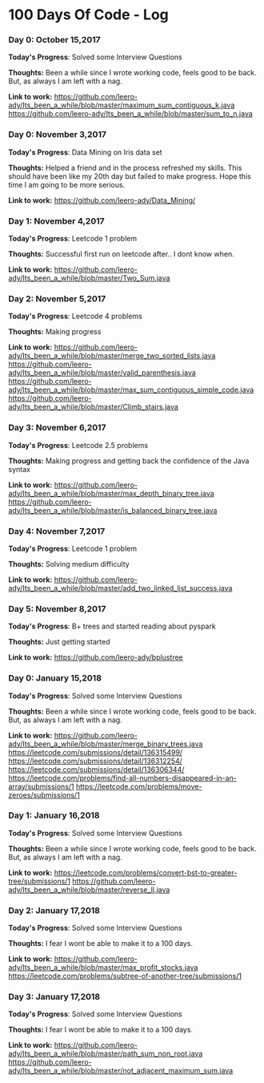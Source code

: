 # 100 Days Of Code - Log

### Day 0: October 15,2017 

**Today's Progress**: Solved some Interview Questions

**Thoughts:** Been a while since I wrote working code, feels good to be back. But, as always I am left with a nag.

**Link to work:** https://github.com/leero-ady/Its_been_a_while/blob/master/maximum_sum_contiguous_k.java
                   https://github.com/leero-ady/Its_been_a_while/blob/master/sum_to_n.java
                   

### Day 0: November 3,2017 

**Today's Progress**: Data Mining on Iris data set 

**Thoughts:** Helped a friend and in the process refreshed my skills. This should have been like my 20th day but failed to make progress. Hope this time I am going to be more serious. 

**Link to work:** https://github.com/leero-ady/Data_Mining/

### Day 1: November 4,2017 

**Today's Progress**: Leetcode 1 problem

**Thoughts:**  Successful first run on leetcode after.. I dont know when. 

**Link to work:** https://github.com/leero-ady/Its_been_a_while/blob/master/Two_Sum.java

### Day 2: November 5,2017 

**Today's Progress**: Leetcode 4 problems

**Thoughts:**  Making progress

**Link to work:** https://github.com/leero-ady/Its_been_a_while/blob/master/merge_two_sorted_lists.java
                  https://github.com/leero-ady/Its_been_a_while/blob/master/valid_parenthesis.java
                  https://github.com/leero-ady/Its_been_a_while/blob/master/max_sum_contiguous_simple_code.java
                  https://github.com/leero-ady/Its_been_a_while/blob/master/Climb_stairs.java
                  
### Day 3: November 6,2017 

**Today's Progress**: Leetcode 2.5 problems

**Thoughts:**  Making progress and getting back the confidence of the Java syntax

**Link to work:** https://github.com/leero-ady/Its_been_a_while/blob/master/max_depth_binary_tree.java
                  https://github.com/leero-ady/Its_been_a_while/blob/master/is_balanced_binary_tree.java
                  
### Day 4: November 7,2017 

**Today's Progress**: Leetcode 1 problem

**Thoughts:**  Solving medium difficulty

**Link to work:** https://github.com/leero-ady/Its_been_a_while/blob/master/add_two_linked_list_success.java

### Day 5: November 8,2017 

**Today's Progress**: B+ trees and started reading about pyspark

**Thoughts:**  Just getting started

**Link to work:** https://github.com/leero-ady/bplustree
                                   

### Day 0: January 15,2018 

**Today's Progress**: Solved some Interview Questions

**Thoughts:** Been a while since I wrote working code, feels good to be back. But, as always I am left with a nag.

**Link to work:** https://github.com/leero-ady/Its_been_a_while/blob/master/merge_binary_trees.java
                  https://leetcode.com/submissions/detail/136315499/
                  https://leetcode.com/submissions/detail/136312254/
                  https://leetcode.com/submissions/detail/136306344/
                  https://leetcode.com/problems/find-all-numbers-disappeared-in-an-array/submissions/1
                  https://leetcode.com/problems/move-zeroes/submissions/1       
                  
### Day 1: January 16,2018 

**Today's Progress**: Solved some Interview Questions

**Thoughts:** Been a while since I wrote working code, feels good to be back. But, as always I am left with a nag.

**Link to work:** https://leetcode.com/problems/convert-bst-to-greater-tree/submissions/1
                  https://github.com/leero-ady/Its_been_a_while/blob/master/reverse_ll.java
 
 ### Day 2: January 17,2018 

**Today's Progress**: Solved some Interview Questions

**Thoughts:**  I fear I wont be able to make it to a 100 days.

**Link to work:** https://github.com/leero-ady/Its_been_a_while/blob/master/max_profit_stocks.java
                  https://leetcode.com/problems/subtree-of-another-tree/submissions/1
                  

 ### Day 3: January 17,2018 

**Today's Progress**: Solved some Interview Questions

**Thoughts:**  I fear I wont be able to make it to a 100 days.

**Link to work:** https://github.com/leero-ady/Its_been_a_while/blob/master/path_sum_non_root.java
                  https://github.com/leero-ady/Its_been_a_while/blob/master/not_adjacent_maximum_sum.java

                   

                   
